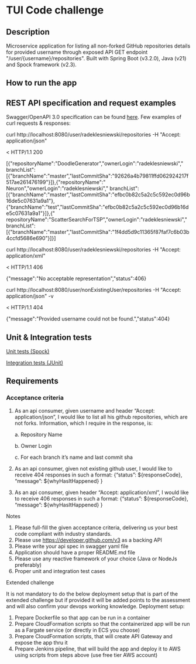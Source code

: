 # TUI Code challenge

## Description

Microservice application for listing all non-forked GitHub repositories details for provided username
through exposed API GET endpoint "/user/{username}/repositories". Built with Spring Boot (v3.2.0), Java (v21) and Spock
framework (v2.3).

## How to run the app

[//]: # (TODO)

## REST API specification and request examples

Swagger/OpenAPI 3.0 specification can be
found [here](https://github.com/radeklesniewski/TuiCodeChallenge/blob/b954e0e255c3d3549fa5d34e1b784f285469853d/api_spec.yaml).
Few examples of curl requests & responses:

curl http://localhost:8080/user/radeklesniewski/repositories -H "Accept: application/json"

< HTTP/1.1 200

[{"repositoryName":"DoodleGenerator","ownerLogin":"radeklesniewski","
branchList":[{"branchName":"master","lastCommitSha":"92626a4b79811ffd062924217f517ae261476199"}]},{"repositoryName":"
Neuron","ownerLogin":"radeklesniewski","
branchList":[{"branchName":"master","lastCommitSha":"efbc0b82c5a2c5c592ec0d96b16de5c07631a9a1"},{"branchName":"test","lastCommitSha":"efbc0b82c5a2c5c592ec0d96b16de5c07631a9a1"}]},{"
repositoryName":"ScatterSearchForTSP","ownerLogin":"radeklesniewski","
branchList":[{"branchName":"master","lastCommitSha":"1f4dd5d9c11365f87faf7c6b03b4ccfd5686e690"}]}]

curl http://localhost:8080/user/radeklesniewski/repositories -H "Accept: application/xml"

< HTTP/1.1 406

{"message":"No acceptable representation","status":406}

curl http://localhost:8080/user/nonExistingUser/repositories -H "Accept: application/json" -v

< HTTP/1.1 404

{"message":"Provided username could not be found.","status":404}

## Unit & Integration tests

[Unit tests (Spock)](https://github.com/radeklesniewski/TuiCodeChallenge/blob/33dbbf21745bce83e32fff5f46e10738f618329f/src/test/groovy/com/example/tuicodechallenge)

[Integration tests (JUnit)](https://github.com/radeklesniewski/TuiCodeChallenge/blob/33dbbf21745bce83e32fff5f46e10738f618329f/src/test/java/com/example/tuicodechallenge)

## Requirements

### Acceptance criteria

1. As an api consumer, given username and header “Accept: application/json”, I would
   like to list all his github repositories, which are not forks. Information, which I require
   in the response, is:

   a. Repository Name

   b. Owner Login

   c. For each branch it’s name and last commit sha

2. As an api consumer, given not existing github user, I would like to receive 404
   responses in such a format:
   {“status”: ${responseCode}, “message”: ${whyHasItHappened} }

3. As an api consumer, given header “Accept: application/xml”, I would like to
   receive 406 responses in such a format:
   {“status”: ${responseCode}, “message”: ${whyHasItHappened} }

Notes

1. Please full-fill the given acceptance criteria, delivering us your best code compliant
   with industry standards.
2. Please use https://developer.github.com/v3 as a backing API
3. Please write your api spec in swagger yaml file
4. Application should have a proper README.md file
5. Please use any reactive framework of your choice (Java or NodeJs preferably)
6. Proper unit and integration test cases

Extended challenge

It is not mandatory to do the below deployment setup that is part of the extended challenge
but if provided it will be added points to the assessment and will also confirm your devops
working knowledge.
Deployment setup:

1. Prepare Dockerfile so that app can be run in a container
2. Prepare CloudFormation scripts so that the containerized app will be run as a Fargate service (or directly in ECS you
   choose)
3. Prepare CloudFormation scripts, that will create API Gateway and
   expose the app thru it
4. Prepare Jenkins pipeline, that will build the app and deploy it to AWS using scripts
   from steps above (use free tier AWS account)